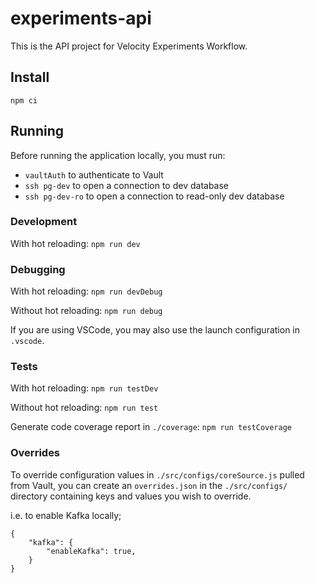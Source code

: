 # experiments-api
This is the API project for Velocity Experiments Workflow.

## Install

`npm ci`

## Running

Before running the application locally, you must run:

- `vaultAuth` to authenticate to Vault
- `ssh pg-dev` to open a connection to dev database
- `ssh pg-dev-ro` to open a connection to read-only dev database

### Development

With hot reloading:
`npm run dev`

### Debugging

With hot reloading:
`npm run devDebug`

Without hot reloading:
`npm run debug`

If you are using VSCode, you may also use the launch configuration in `.vscode`.

### Tests

With hot reloading:
`npm run testDev`

Without hot reloading:
`npm run test`

Generate code coverage report in `./coverage`:
`npm run testCoverage`

### Overrides

To override configuration values in `./src/configs/coreSource.js` pulled from Vault, you can create an `overrides.json`
in the `./src/configs/` directory containing keys and values you wish to override.

i.e. to enable Kafka locally;
```
{
    "kafka": {
        "enableKafka": true,
    }
}
```
